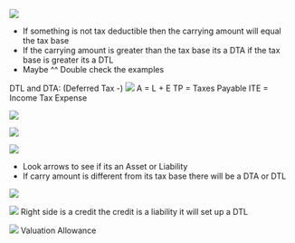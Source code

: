 


![](https://i.imgur.com/XJVbpS6.png)
- If something is not tax deductible then the carrying amount will equal the tax base
- If the carrying amount is greater than the tax base its a DTA if the tax base is greater its a DTL
- Maybe ^^ Double check the examples


DTL and DTA: (Deferred Tax -)
![](https://i.imgur.com/CUr40e2.png)
A = L + E
TP = Taxes Payable
ITE = Income Tax Expense



![](https://i.imgur.com/TrgE7LC.png)


![](https://i.imgur.com/7FmJbyL.png)



![](https://i.imgur.com/XBwVVfm.png)
- Look arrows to see if its an Asset or Liability
- If carry amount is different from its tax base there will be a DTA or DTL

![](https://i.imgur.com/0xpvx69.png)


![](https://i.imgur.com/0BESh86.png)
Right side is a credit the credit is a liability it will set up a DTL


![](https://i.imgur.com/KBJbV1B.png)
Valuation Allowance